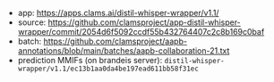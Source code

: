 * app: https://apps.clams.ai/distil-whisper-wrapper/v1.1/
* source: https://github.com/clamsproject/app-distil-whisper-wrapper/commit/2054d6f5092ccdf55b432764407c2c8b169c0baf
* batch: https://github.com/clamsproject/aapb-annotations/blob/main/batches/aapb-collaboration-21.txt
* prediction MMIFs (on brandeis server): `distil-whisper-wrapper/v1.1/ec13b1aa0da4be197ead611bb58f31ec`

